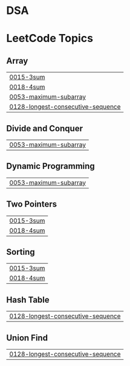 # DSA
<!---LeetCode Topics Start-->
# LeetCode Topics
## Array
|  |
| ------- |
| [0015-3sum](https://github.com/SaiLikhith24/DSA/tree/master/0015-3sum) |
| [0018-4sum](https://github.com/SaiLikhith24/DSA/tree/master/0018-4sum) |
| [0053-maximum-subarray](https://github.com/SaiLikhith24/DSA/tree/master/0053-maximum-subarray) |
| [0128-longest-consecutive-sequence](https://github.com/SaiLikhith24/DSA/tree/master/0128-longest-consecutive-sequence) |
## Divide and Conquer
|  |
| ------- |
| [0053-maximum-subarray](https://github.com/SaiLikhith24/DSA/tree/master/0053-maximum-subarray) |
## Dynamic Programming
|  |
| ------- |
| [0053-maximum-subarray](https://github.com/SaiLikhith24/DSA/tree/master/0053-maximum-subarray) |
## Two Pointers
|  |
| ------- |
| [0015-3sum](https://github.com/SaiLikhith24/DSA/tree/master/0015-3sum) |
| [0018-4sum](https://github.com/SaiLikhith24/DSA/tree/master/0018-4sum) |
## Sorting
|  |
| ------- |
| [0015-3sum](https://github.com/SaiLikhith24/DSA/tree/master/0015-3sum) |
| [0018-4sum](https://github.com/SaiLikhith24/DSA/tree/master/0018-4sum) |
## Hash Table
|  |
| ------- |
| [0128-longest-consecutive-sequence](https://github.com/SaiLikhith24/DSA/tree/master/0128-longest-consecutive-sequence) |
## Union Find
|  |
| ------- |
| [0128-longest-consecutive-sequence](https://github.com/SaiLikhith24/DSA/tree/master/0128-longest-consecutive-sequence) |
<!---LeetCode Topics End-->